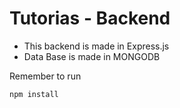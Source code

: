 # Tutorias - Backend

* This backend is made in Express.js
* Data Base is made in MONGODB

Remember to run
```
npm install

```
